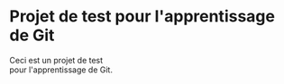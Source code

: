 # Projet de test pour l'apprentissage de Git

Ceci est un projet de test\
pour l'apprentissage de Git.